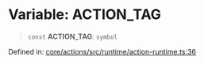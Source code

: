 # Variable: ACTION\_TAG

> `const` **ACTION\_TAG**: `symbol`

Defined in: [core/actions/src/runtime/action-runtime.ts:36](https://github.com/LaWebcapsule/orbits/blob/504560817f25458d3fb6654ab2ed313dea8d3ae0/core/actions/src/runtime/action-runtime.ts#L36)

